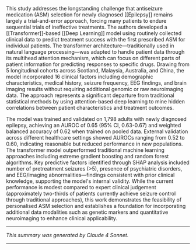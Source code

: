 This study addresses the longstanding challenge that antiseizure medication (ASM) selection for newly diagnosed [[Epilepsy]] remains largely a trial-and-error approach, forcing many patients to endure sequential trials of ineffective treatments. The authors developed a [[Transformer]]-based [[Deep Learning]] model using routinely collected clinical data to predict treatment success with the first prescribed ASM for individual patients. The transformer architecture—traditionally used in natural language processing—was adapted to handle patient data through its multihead attention mechanism, which can focus on different parts of patient information for predicting responses to specific drugs. Drawing from 5 longitudinal cohorts across Scotland, Malaysia, Australia, and China, the model incorporated 16 clinical factors including demographic characteristics, medical history, seizure frequency, EEG findings, and brain imaging results without requiring additional genomic or raw neuroimaging data. The approach represents a significant departure from traditional statistical methods by using attention-based deep learning to mine hidden correlations between patient characteristics and treatment outcomes.

The model was trained and validated on 1,798 adults with newly diagnosed epilepsy, achieving an AUROC of 0.65 (95% CI, 0.63-0.67) and weighted balanced accuracy of 0.62 when trained on pooled data. External validation across different healthcare settings showed AUROCs ranging from 0.52 to 0.60, indicating reasonable but reduced performance in new populations. The transformer model outperformed traditional machine learning approaches including extreme gradient boosting and random forest algorithms. Key predictive factors identified through SHAP analysis included number of pretreatment seizures (>5), presence of psychiatric disorders, and EEG/imaging abnormalities—findings consistent with prior clinical knowledge, supporting the model's internal validity. While the current performance is modest compared to expert clinical judgement (approximately two-thirds of patients currently achieve seizure control through traditional approaches), this work demonstrates the feasibility of personalised ASM selection and establishes a foundation for incorporating additional data modalities such as genetic markers and quantitative neuroimaging to enhance clinical applicability.

---

_This summary was generated by Claude 4 Sonnet._

---
